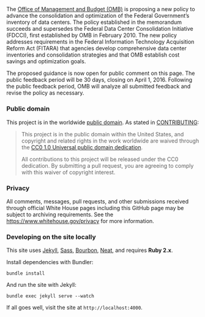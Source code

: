 ## 

The [Office of Management and Budget (OMB)](https://www.whitehouse.gov/omb/) is proposing a new policy to advance the consolidation and optimization of the Federal Government’s inventory of data centers.  The policy established in the memorandum succeeds and supersedes the Federal Data Center Consolidation Initiative (FDCCI), first established by OMB in February 2010.  The new policy addresses requirements in the Federal Information Technology Acquisition Reform Act (FITARA) that agencies develop comprehensive data center inventories and consolidation strategies and that OMB establish cost savings and optimization goals.

The proposed guidance is now open for public comment on this page. The public feedback period will be 30 days, closing on April 1, 2016. Following the public feedback period, OMB will analyze all submitted feedback and revise the policy as necessary.

### Public domain

This project is in the worldwide [public domain](LICENSE.md). As stated in [CONTRIBUTING](CONTRIBUTING.md):

> This project is in the public domain within the United States, and copyright and related rights in the work worldwide are waived through the [CC0 1.0 Universal public domain dedication](https://creativecommons.org/publicdomain/zero/1.0/).
>
> All contributions to this project will be released under the CC0 dedication. By submitting a pull request, you are agreeing to comply with this waiver of copyright interest.

### Privacy

All comments, messages, pull requests, and other submissions received through official White House pages including this GitHub page may be subject to archiving requirements. See the https://www.whitehouse.gov/privacy for more information.

### Developing on the site locally

This site uses [Jekyll](http://jekyllrb.com), [Sass](http://sass-lang.com), [Bourbon](http://bourbon.io), [Neat](http://neat.bourbon.io), and requires **Ruby 2.x**.

Install dependencies with Bundler:

```
bundle install
```

And run the site with Jekyll:

```
bundle exec jekyll serve --watch
```

If all goes well, visit the site at `http://localhost:4000`.
